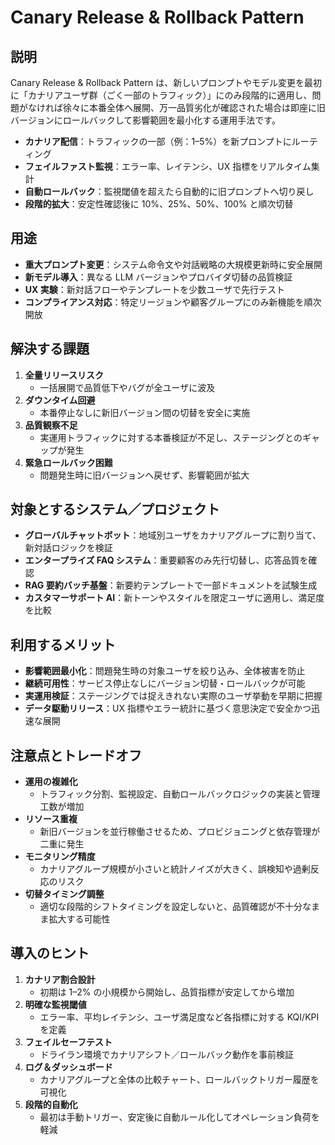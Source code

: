 # Canary Release & Rollback Pattern

## 説明  
Canary Release & Rollback Pattern は、新しいプロンプトやモデル変更を最初に「カナリアユーザ群（ごく一部のトラフィック）」にのみ段階的に適用し、問題がなければ徐々に本番全体へ展開、万一品質劣化が確認された場合は即座に旧バージョンにロールバックして影響範囲を最小化する運用手法です。  
- **カナリア配信**：トラフィックの一部（例：1–5%）を新プロンプトにルーティング  
- **フェイルファスト監視**：エラー率、レイテンシ、UX 指標をリアルタイム集計  
- **自動ロールバック**：監視閾値を超えたら自動的に旧プロンプトへ切り戻し  
- **段階的拡大**：安定性確認後に 10%、25%、50%、100% と順次切替  

## 用途  
- **重大プロンプト変更**：システム命令文や対話戦略の大規模更新時に安全展開  
- **新モデル導入**：異なる LLM バージョンやプロバイダ切替の品質検証  
- **UX 実験**：新対話フローやテンプレートを少数ユーザで先行テスト  
- **コンプライアンス対応**：特定リージョンや顧客グループにのみ新機能を順次開放  

## 解決する課題  
1. **全量リリースリスク**  
   - 一括展開で品質低下やバグが全ユーザに波及  
2. **ダウンタイム回避**  
   - 本番停止なしに新旧バージョン間の切替を安全に実施  
3. **品質観察不足**  
   - 実運用トラフィックに対する本番検証が不足し、ステージングとのギャップが発生  
4. **緊急ロールバック困難**  
   - 問題発生時に旧バージョンへ戻せず、影響範囲が拡大  

## 対象とするシステム／プロジェクト  
- **グローバルチャットボット**：地域別ユーザをカナリアグループに割り当て、新対話ロジックを検証  
- **エンタープライズ FAQ システム**：重要顧客のみ先行切替し、応答品質を確認  
- **RAG 要約バッチ基盤**：新要約テンプレートで一部ドキュメントを試験生成  
- **カスタマーサポート AI**：新トーンやスタイルを限定ユーザに適用し、満足度を比較  

## 利用するメリット  
- **影響範囲最小化**：問題発生時の対象ユーザを絞り込み、全体被害を防止  
- **継続可用性**：サービス停止なしにバージョン切替・ロールバックが可能  
- **実運用検証**：ステージングでは捉えきれない実際のユーザ挙動を早期に把握  
- **データ駆動リリース**：UX 指標やエラー統計に基づく意思決定で安全かつ迅速な展開  

## 注意点とトレードオフ  
- **運用の複雑化**  
  - トラフィック分割、監視設定、自動ロールバックロジックの実装と管理工数が増加  
- **リソース重複**  
  - 新旧バージョンを並行稼働させるため、プロビジョニングと依存管理が二重に発生  
- **モニタリング精度**  
  - カナリアグループ規模が小さいと統計ノイズが大きく、誤検知や過剰反応のリスク  
- **切替タイミング調整**  
  - 適切な段階的シフトタイミングを設定しないと、品質確認が不十分なまま拡大する可能性  

## 導入のヒント  
1. **カナリア割合設計**  
   - 初期は 1–2% の小規模から開始し、品質指標が安定してから増加  
2. **明確な監視閾値**  
   - エラー率、平均レイテンシ、ユーザ満足度など各指標に対する KQI/KPI を定義  
3. **フェイルセーフテスト**  
   - ドライラン環境でカナリアシフト／ロールバック動作を事前検証  
4. **ログ＆ダッシュボード**  
   - カナリアグループと全体の比較チャート、ロールバックトリガー履歴を可視化  
5. **段階的自動化**  
   - 最初は手動トリガー、安定後に自動ルール化してオペレーション負荷を軽減  
